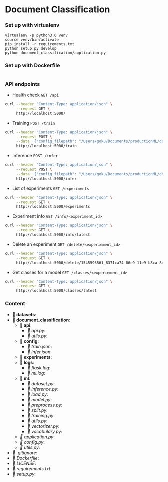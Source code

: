# Document Classification

### Set up with virtualenv
```
virtualenv -p python3.6 venv
source venv/bin/activate
pip install -r requirements.txt
python setup.py develop
python document_classification/application.py
```

### Set up with Dockerfile
```
```

### API endpoints
- Health check `GET /api`
```bash
curl --header "Content-Type: application/json" \
     --request GET \
     http://localhost:5000/
```

- Training `POST /train`
```bash
curl --header "Content-Type: application/json" \
     --request POST \
     --data '{"config_filepath": "/Users/goku/Documents/productionML/document_classification/configs/train.json"}' \
     http://localhost:5000/train
```

- Inference `POST /infer`
```bash
curl --header "Content-Type: application/json" \
     --request POST \
     --data '{"config_filepath": "/Users/goku/Documents/productionML/document_classification/configs/infer.json"}' \
     http://localhost:5000/infer
```

- List of experiments `GET /experiments`
```bash
curl --header "Content-Type: application/json" \
     --request GET \
     http://localhost:5000/experiments
```

- Experiment info `GET /info/<experiment_id>`
```bash
curl --header "Content-Type: application/json" \
     --request GET \
     http://localhost:5000/info/latest
```

- Delete an experiment `GET /delete/<experiement_id>`
```bash
curl --header "Content-Type: application/json" \
     --request GET \
     http://localhost:5000/delete/1545593561_8371ca74-06e9-11e9-b8ca-8e0065915101
```

- Get classes for a model `GET /classes/<experiement_id>`
```bash
curl --header "Content-Type: application/json" \
     --request GET \
     http://localhost:5000/classes/latest
```

### Content
- **📁 datasets**:
- **📁 document_classification**:
    - **📁 api**:
        - *📄 api.py*:
        - *📄 utils.py*:
    - **📁 config**:
        - *📄 train.json*:
        - *📄 infer.json*:
    - **📁 experiments**:
    - **📁 logs**:
        - *📄 flask.log*:
        - *📄 ml.log*:
    - **📁 ml**:
        - *📄 dataset.py*:
        - *📄 inference.py*:
        - *📄 load.py*:
        - *📄 model.py*:
        - *📄 preprocess.py*:
        - *📄 split.py*:
        - *📄 training.py*:
        - *📄 utils.py*:
        - *📄 vectorizer.py*:
        - *📄 vocabulary.py*:
    - *📄 application.py*:
    - *📄 config.py*:
    - *📄 utils.py*:
- *📄 .gitignore*:
- *📄 Dockerfile*:
- *📄 LICENSE*:
- *📄 requirements.txt*:
- *📄 setup.py*:



